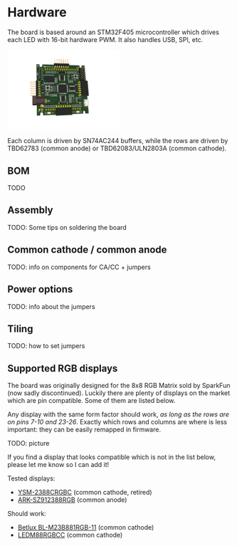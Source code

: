 # Hardware
The board is based around an STM32F405 microcontroller which drives each LED
with 16-bit hardware PWM. It also handles USB, SPI, etc.

<img src="img/rgb-matrix-kicad-3d.png" width="50%" height="50%" alt="RGB Matrix PCB">

Each column is driven by SN74AC244 buffers, while the rows are driven by
TBD62783 (common anode) or TBD62083/ULN2803A (common cathode).

## BOM
TODO

## Assembly
TODO: Some tips on soldering the board

## Common cathode / common anode
TODO: info on components for CA/CC + jumpers

## Power options
TODO: info about the jumpers

## Tiling
TODO: how to set jumpers

## Supported RGB displays
The board was originally designed for the 8x8 RGB Matrix sold by SparkFun (now
sadly discontinued). Luckily there are plenty of displays on the market which
are pin compatible. Some of them are listed below.

Any display with the same form factor should work, *as long as the rows are on
pins 7-10 and 23-26*. Exactly which rows and columns are where is less
important: they can be easily remapped in firmware.

TODO: picture

If you find a display that looks compatible which is not in the list below,
please let me know so I can add it!

Tested displays:
* [YSM-2388CRGBC](https://www.sparkfun.com/products/retired/683) (common cathode, retired)
* [ARK-SZ912388RGB](https://wxjsinfo.en.alibaba.com/product/1877395129-801004755/8x8_RGB_led_matrix_with_7_62mm_pitch.html) (common anode)

Should work:
* [Betlux BL-M23B881RGB-11](http://shop.evilmadscientist.com/productsmenu/241) (common cathode)
* [LEDM88RGBCC](http://www.futurlec.com/LED/LEDM88RGBCC.shtml) (common cathode)


